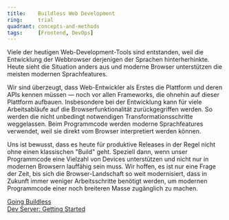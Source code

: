 ```yaml
---
title:    Buildless Web Development  
ring:     trial  
quadrant: concepts-and-methods
tags:     [Frontend, DevOps]
---
```


Viele der heutigen Web-Development-Tools sind entstanden, weil die Entwicklung der Webbrowser derjenigen der Sprachen
hinterherhinkte. Heute sieht die Situation anders aus und moderne Browser unterstützen die meisten modernen
Sprachfeatures.

Wir sind überzeugt, dass Web-Entwickler als Erstes die Plattform und deren APIs kennen müssen — noch vor allen
Frameworks, die ohnehin auf dieser Plattform aufbauen. Insbesondere bei der Entwicklung kann für viele Arbeitsabläufe
auf die Browserfunktionalität zurückgegriffen werden. So werden die nicht unbedingt notwendigen Transformationsschritte
weggelassen. Beim Programmcode werden moderne Sprachfeatures verwendet, weil sie direkt vom Browser interpretiert werden
können. 

Uns ist bewusst, dass es heute für produktive Releases in der Regel nicht ohne einen klassischen "Build" geht. Speziell
dann, wenn unser Programmcode eine Vielzahl von Devices unterstützen und nicht nur in modernen Browsern
lauffähig sein muss. Wir hoffen, es ist nur eine Frage der Zeit, bis sich die Browser-Landschaft so weit modernisiert,
dass in Zukunft immer weniger Arbeitsschritte benötigt werden, um modernen Programmcode einer noch breiteren Masse
zugänglich zu machen.

[Going Buildless](https://modern-web.dev/guides/going-buildless/getting-started/)  
[Dev Server: Getting Started](https://modern-web.dev/guides/dev-server/getting-started/)
